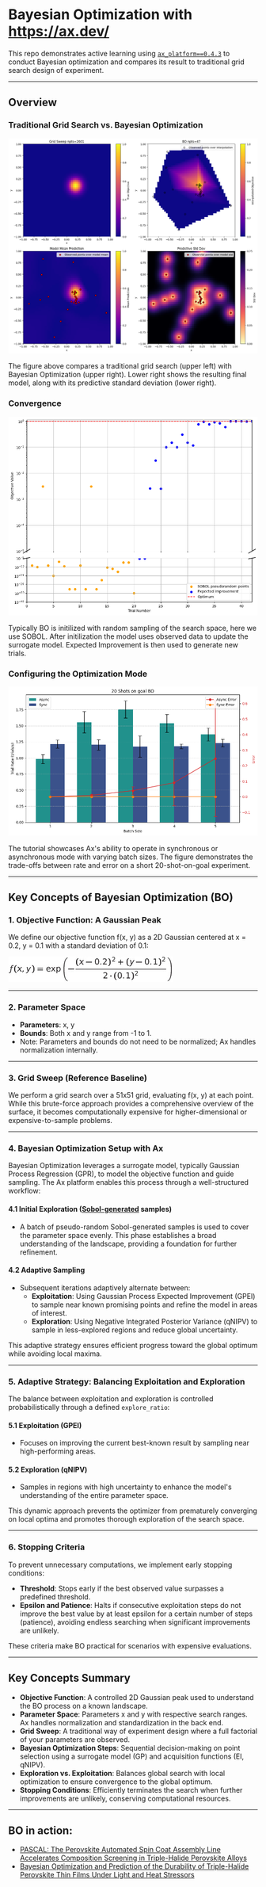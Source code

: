 # Bayesian Optimization with https://ax.dev/

This repo demonstrates active learning using [`ax_platform==0.4.3`](https://github.com/facebook/Ax) to conduct Bayesian optimization and compares its result to traditional grid search design of experiment.

---

## Overview

### Traditional Grid Search vs. Bayesian Optimization

![Comparison](figures/output_1.png)

The figure above compares a traditional grid search (upper left) with Bayesian Optimization (upper right). Lower right shows the resulting final model, along with its predictive standard deviation (lower right).

### Convergence 

![Convergence](figures/convergence.png)

Typically BO is initilized with random sampling of the search space, here we use SOBOL. After initilization the model uses observed data to update the surrogate model. Expected Improvement is then used to generate new trials. 


### Configuring the Optimization Mode

![Configuring Modes](figures/config_rates.png)

The tutorial showcases Ax's ability to operate in synchronous or asynchronous mode with varying batch sizes. The figure demonstrates the trade-offs between rate and error on a short 20-shot-on-goal experiment.

---

## Key Concepts of Bayesian Optimization (BO)

### 1. Objective Function: A Gaussian Peak

We define our objective function f(x, y) as a 2D Gaussian centered at x = 0.2, y = 0.1 with a standard deviation of 0.1:

![Gaussian Response](figures/gaussian_response.png)

---

### 2. Parameter Space

- **Parameters**: x, y
- **Bounds**: Both x and y range from -1 to 1.
- Note: Parameters and bounds do not need to be normalized; Ax handles normalization internally.

---

### 3. Grid Sweep (Reference Baseline)

We perform a grid search over a 51x51 grid, evaluating f(x, y) at each point. While this brute-force approach provides a comprehensive overview of the surface, it becomes computationally expensive for higher-dimensional or expensive-to-sample problems.

---

### 4. Bayesian Optimization Setup with Ax

Bayesian Optimization leverages a surrogate model, typically Gaussian Process Regression (GPR), to model the objective function and guide sampling. The Ax platform enables this process through a well-structured workflow:

#### 4.1 Initial Exploration ([Sobol-generated](https://en.wikipedia.org/wiki/Variance-based_sensitivity_analysis) samples)

- A batch of pseudo-random Sobol-generated samples is used to cover the parameter space evenly. This phase establishes a broad understanding of the landscape, providing a foundation for further refinement.

#### 4.2 Adaptive Sampling

- Subsequent iterations adaptively alternate between:
  - **Exploitation**: Using Gaussian Process Expected Improvement (GPEI) to sample near known promising points and refine the model in areas of interest.
  - **Exploration**: Using Negative Integrated Posterior Variance (qNIPV) to sample in less-explored regions and reduce global uncertainty.

This adaptive strategy ensures efficient progress toward the global optimum while avoiding local maxima.

---

### 5. Adaptive Strategy: Balancing Exploitation and Exploration

The balance between exploitation and exploration is controlled probabilistically through a defined `explore_ratio`:

#### 5.1 Exploitation (GPEI)

- Focuses on improving the current best-known result by sampling near high-performing areas.

#### 5.2 Exploration (qNIPV)

- Samples in regions with high uncertainty to enhance the model's understanding of the entire parameter space.

This dynamic approach prevents the optimizer from prematurely converging on local optima and promotes thorough exploration of the search space.

---

### 6. Stopping Criteria

To prevent unnecessary computations, we implement early stopping conditions:

- **Threshold**: Stops early if the best observed value surpasses a predefined threshold.
- **Epsilon and Patience**: Halts if consecutive exploitation steps do not improve the best value by at least epsilon for a certain number of steps (patience), avoiding endless searching when significant improvements are unlikely.

These criteria make BO practical for scenarios with expensive evaluations.

---

## Key Concepts Summary

- **Objective Function**: A controlled 2D Gaussian peak used to understand the BO process on a known landscape.
- **Parameter Space**: Parameters x and y with respective search ranges. Ax handles normalization and standardization in the back end.
- **Grid Sweep**: A traditional way of experiment design where a full factorial of your parameters are observed. 
- **Bayesian Optimization Steps**: Sequential decision-making on point selection using a surrogate model (GP) and acquisition functions (EI, qNIPV).
- **Exploration vs. Exploitation**: Balances global search with local optimization to ensure convergence to the global optimum.
- **Stopping Conditions**: Efficiently terminates the search when further improvements are unlikely, conserving computational resources.

---

## BO in action: 

- [PASCAL: The Perovskite Automated Spin Coat Assembly Line Accelerates Composition Screening in Triple-Halide Perovskite Alloys](https://pubs.rsc.org/en/content/articlelanding/2024/dd/d4dd00075g)
- [Bayesian Optimization and Prediction of the Durability of Triple-Halide Perovskite Thin Films Under Light and Heat Stressors](https://pubs.rsc.org/en/content/articlelanding/2024/ma/d4ma00747f)
